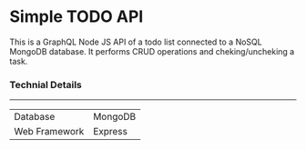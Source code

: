 # Simple TODO API

This is a GraphQL Node JS API of a todo list connected to a NoSQL MongoDB database. It performs CRUD operations and cheking/uncheking a task.

### Technial Details
---

| | |
| --- | --- |
| Database  | MongoDB |
| Web Framework | Express |